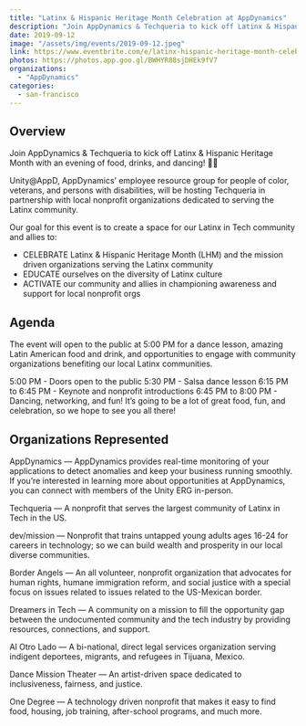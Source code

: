 ```yaml
---
title: "Latinx & Hispanic Heritage Month Celebration at AppDynamics"
description: "Join AppDynamics & Techqueria to kick off Latinx & Hispanic Heritage Month with an evening of food, drinks, and dancing! 💃🏽"
date: 2019-09-12
image: "/assets/img/events/2019-09-12.jpeg"
link: https://www.eventbrite.com/e/latinx-hispanic-heritage-month-celebration-at-appdynamics-registration-71850453641
photos: https://photos.app.goo.gl/BWHYR88sjDHEk9fV7
organizations:
  - "AppDynamics"
categories:
  - san-francisco
---
```


## Overview

Join AppDynamics & Techqueria to kick off Latinx & Hispanic Heritage Month with an evening of food, drinks, and dancing! 💃🏽

Unity@AppD, AppDynamics’ employee resource group for people of color, veterans, and persons with disabilities, will be hosting Techqueria in partnership with local nonprofit organizations dedicated to serving the Latinx community.

Our goal for this event is to create a space for our Latinx in Tech community and allies to:

- CELEBRATE Latinx & Hispanic Heritage Month (LHM) and the mission driven organizations serving the Latinx community
- EDUCATE ourselves on the diversity of Latinx culture
- ACTIVATE our community and allies in championing awareness and support for local nonprofit orgs

## Agenda

The event will open to the public at 5:00 PM for a dance lesson, amazing Latin American food and drink, and opportunities to engage with community organizations benefiting our local Latinx communities.

5:00 PM - Doors open to the public 5:30 PM - Salsa dance lesson 6:15 PM to 6:45 PM - Keynote and nonprofit introductions 6:45 PM to 8:00 PM - Dancing, networking, and fun! It’s going to be a lot of great food, fun, and celebration, so we hope to see you all there!

## Organizations Represented

AppDynamics — AppDynamics provides real-time monitoring of your applications to detect anomalies and keep your business running smoothly. If you’re interested in learning more about opportunities at AppDynamics, you can connect with members of the Unity ERG in-person.

Techqueria — A nonprofit that serves the largest community of Latinx in Tech in the US.

dev/mission — Nonprofit that trains untapped young adults ages 16-24 for careers in technology; so we can build wealth and prosperity in our local diverse communities.

Border Angels — An all volunteer, nonprofit organization that advocates for human rights, humane immigration reform, and social justice with a special focus on issues related to issues related to the US-Mexican border.

Dreamers in Tech — A community on a mission to fill the opportunity gap between the undocumented community and the tech industry by providing resources, connections, and support.

Al Otro Lado — A bi-national, direct legal services organization serving indigent deportees, migrants, and refugees in Tijuana, Mexico.

Dance Mission Theater — An artist-driven space dedicated to inclusiveness, fairness, and justice.

One Degree — A technology driven nonprofit that makes it easy to find food, housing, job training, after-school programs, and much more.
